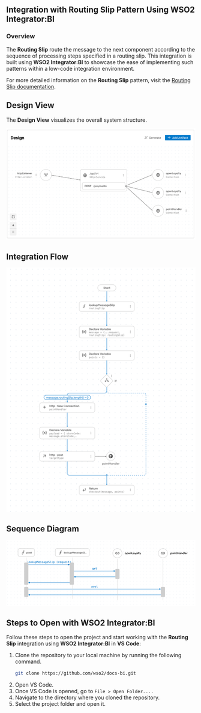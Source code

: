 ## Integration with Routing Slip Pattern Using WSO2 Integrator:BI

### Overview

The **Routing Slip** route the message to the next component according to the sequence of processing steps specified in a routing slip.
This integration is built using **WSO2 Integrator:BI** to showcase the ease of implementing such patterns within a low-code integration environment.

For more detailed information on the **Routing Slip** pattern, visit the [Routing Slip documentation](https://www.enterpriseintegrationpatterns.com/patterns/messaging/RoutingTable.html).

## Design View

The **Design View** visualizes the overall system structure.

![Design View](design.png)

## Integration Flow

![Flow Diagram](flow.png)

## Sequence Diagram

![Flow Diagram](sequence.png)

## Steps to Open with WSO2 Integrator:BI

Follow these steps to open the project and start working with the **Routing Slip** integration using **WSO2 Integrator:BI** in **VS Code**:

1. Clone the repository to your local machine by running the following command.
   ```bash
   git clone https://github.com/wso2/docs-bi.git
   ```
2. Open VS Code.
3. Once VS Code is opened, go to `File > Open Folder....`
4. Navigate to the directory where you cloned the repository.
5. Select the project folder and open it.
